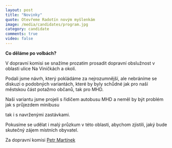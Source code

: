 ```yaml
---
layout: post
title: "Novinky"
quote: Otevřeme Radotín novým myšlenkám
image: /media/candidates/program.jpg
category: candidate
comments: true
video: false
---
```


**Co děláme po volbách?**

V dopravní komisi se snažíme prozatím prosadit dopravní obslužnost v oblasti ulice Na Viničkách a okolí.

Podali jsme návrh, který pokládáme za nejrozumnější, ale nebráníme se diskuzi o podobných variantách, které by byly schůdné jak pro naší městskou část potažmo občanů, tak pro MHD.

Naši variantu jsme projeli s řidičem autobusu MHD a neměl by být problém jak s průjezdem minibusu

tak i s navrženými zastávkami.

Pokusíme se udělat i malý průzkum v této oblasti, abychom zjistili, jaký bude skutečný zájem místních obyvatel.

Za dopravní komisi [Petr Martínek](/petr-martinek)

